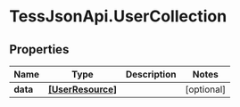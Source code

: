 # TessJsonApi.UserCollection

## Properties
Name | Type | Description | Notes
------------ | ------------- | ------------- | -------------
**data** | [**[UserResource]**](UserResource.md) |  | [optional] 


